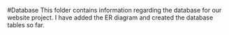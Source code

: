 #Database
This folder contains information regarding the database for our website project. I have added the ER diagram and created the database tables so far.
